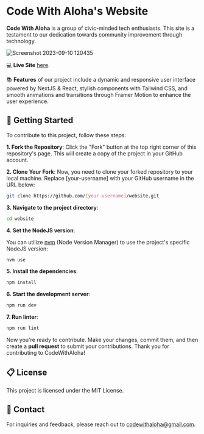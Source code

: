 # Code With Aloha's Website

**Code With Aloha** is a group of civic-minded tech enthusiasts. This site is a testament to our dedication towards community improvement through technology.

![Screenshot 2023-09-10 120435](https://github.com/CodeWithAloha/website/assets/113944962/f32b6d02-037c-4d23-910b-83a21fd2ab38)

:computer: **Live Site** [here](https://codewithaloha.github.io/website/).

:books: **Features** of our project include a dynamic and responsive user interface powered by NextJS & React, stylish components with Tailwind CSS, and smooth animations and transitions through Framer Motion to enhance the user experience.

## 🚀 Getting Started

To contribute to this project, follow these steps:

**1. Fork the Repository**: Click the "Fork" button at the top right corner of this repository's page. This will create a copy of the project in your GitHub account.

**2. Clone Your Fork**: Now, you need to clone your forked repository to your local machine. Replace [your-username] with your GitHub username in the URL below:

```bash
git clone https://github.com/[your-username]/website.git
```

**3. Navigate to the project directory**:

```bash
cd website
```

**4. Set the NodeJS version**:

You can utilize [nvm](https://github.com/nvm-sh/nvm) (Node Version Manager) to use the project's specific NodeJS version:

```bash
nvm use
```

**5. Install the dependencies**:

```bash
npm install
```

**6. Start the development server**:

```bash
npm run dev
```

**7. Run linter**:

```bash
npm run lint
```

Now you're ready to contribute. Make your changes, commit them, and then create a **pull request** to submit your contributions. Thank you for contributing to CodeWithAloha!

## :clipboard: License

This project is licensed under the MIT License.

## :speech_balloon: Contact

For inquiries and feedback, please reach out to [codewithaloha@gmail.com](mailto:codewithaloha@gmail.com).
